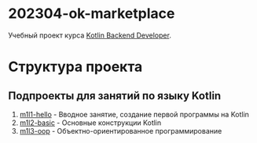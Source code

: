 # 202304-ok-marketplace

Учебный проект курса
[Kotlin Backend Developer](https://otus.ru/lessons/kotlin/?int_source=courses_catalog&int_term=programming).

# Структура проекта

## Подпроекты для занятий по языку Kotlin

1. [m1l1-hello](m1l1-hello) - Вводное занятие, создание первой программы на Kotlin
2. [m1l2-basic](m1l2-basic) - Основные конструкции Kotlin
2. [m1l3-oop](m1l3-oop) - Объектно-ориентированное программирование
